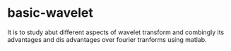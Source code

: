 basic-wavelet
=============

It is to study abut different aspects of wavelet transform and combingly its advantages and dis advantages over fourier tranforms using matlab.